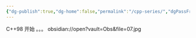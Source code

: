 ```yaml
---
{"dg-publish":true,"dg-home":false,"permalink":"/cpp-series/","dgPassFrontmatter":true}
---
```



C++98 开始
。。。
obsidian://open?vault=Obs&file=07.jpg
